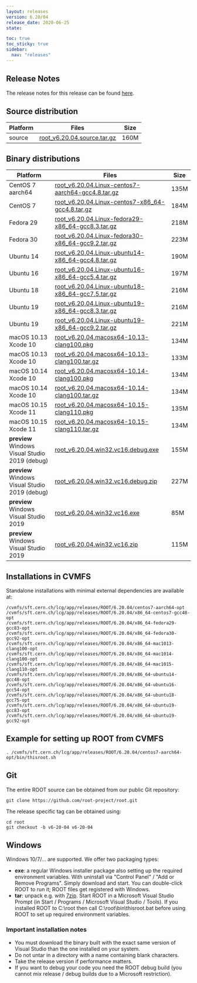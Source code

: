 ```yaml
---
layout: releases
version: 6.20/04
release_date: 2020-06-25
state:

toc: true
toc_sticky: true
sidebar:
  nav: "releases"
---
```



## Release Notes

The release notes for this release can be found [here](https://root.cern/doc/v620/release-notes.html#release-6.2004).

## Source distribution

| Platform       | Files | Size |
|-----------|-------|-----|
| source | [root_v6.20.04.source.tar.gz](https://root.cern/download/root_v6.20.04.source.tar.gz) | 160M |


## Binary distributions

| Platform       | Files | Size |
|-----------|-------|-----|
| CentOS 7 aarch64 | [root_v6.20.04.Linux-centos7-aarch64-gcc4.8.tar.gz](https://root.cern/download/root_v6.20.04.Linux-centos7-aarch64-gcc4.8.tar.gz) | 135M |
| CentOS 7 | [root_v6.20.04.Linux-centos7-x86_64-gcc4.8.tar.gz](https://root.cern/download/root_v6.20.04.Linux-centos7-x86_64-gcc4.8.tar.gz) | 184M |
| Fedora 29 | [root_v6.20.04.Linux-fedora29-x86_64-gcc8.3.tar.gz](https://root.cern/download/root_v6.20.04.Linux-fedora29-x86_64-gcc8.3.tar.gz) | 218M |
| Fedora 30 | [root_v6.20.04.Linux-fedora30-x86_64-gcc9.2.tar.gz](https://root.cern/download/root_v6.20.04.Linux-fedora30-x86_64-gcc9.2.tar.gz) | 223M |
| Ubuntu 14 | [root_v6.20.04.Linux-ubuntu14-x86_64-gcc4.8.tar.gz](https://root.cern/download/root_v6.20.04.Linux-ubuntu14-x86_64-gcc4.8.tar.gz) | 190M |
| Ubuntu 16 | [root_v6.20.04.Linux-ubuntu16-x86_64-gcc5.4.tar.gz](https://root.cern/download/root_v6.20.04.Linux-ubuntu16-x86_64-gcc5.4.tar.gz) | 197M |
| Ubuntu 18 | [root_v6.20.04.Linux-ubuntu18-x86_64-gcc7.5.tar.gz](https://root.cern/download/root_v6.20.04.Linux-ubuntu18-x86_64-gcc7.5.tar.gz) | 216M |
| Ubuntu 19 | [root_v6.20.04.Linux-ubuntu19-x86_64-gcc8.3.tar.gz](https://root.cern/download/root_v6.20.04.Linux-ubuntu19-x86_64-gcc8.3.tar.gz) | 216M |
| Ubuntu 19 | [root_v6.20.04.Linux-ubuntu19-x86_64-gcc9.2.tar.gz](https://root.cern/download/root_v6.20.04.Linux-ubuntu19-x86_64-gcc9.2.tar.gz) | 221M |
| macOS 10.13 Xcode 10 | [root_v6.20.04.macosx64-10.13-clang100.pkg](https://root.cern/download/root_v6.20.04.macosx64-10.13-clang100.pkg) | 134M |
| macOS 10.13 Xcode 10 | [root_v6.20.04.macosx64-10.13-clang100.tar.gz](https://root.cern/download/root_v6.20.04.macosx64-10.13-clang100.tar.gz) | 133M |
| macOS 10.14 Xcode 10 | [root_v6.20.04.macosx64-10.14-clang100.pkg](https://root.cern/download/root_v6.20.04.macosx64-10.14-clang100.pkg) | 134M |
| macOS 10.14 Xcode 10 | [root_v6.20.04.macosx64-10.14-clang100.tar.gz](https://root.cern/download/root_v6.20.04.macosx64-10.14-clang100.tar.gz) | 134M |
| macOS 10.15 Xcode 11 | [root_v6.20.04.macosx64-10.15-clang110.pkg](https://root.cern/download/root_v6.20.04.macosx64-10.15-clang110.pkg) | 135M |
| macOS 10.15 Xcode 11 | [root_v6.20.04.macosx64-10.15-clang110.tar.gz](https://root.cern/download/root_v6.20.04.macosx64-10.15-clang110.tar.gz) | 134M |
| **preview** Windows Visual Studio 2019 (debug) | [root_v6.20.04.win32.vc16.debug.exe](https://root.cern/download/root_v6.20.04.win32.vc16.debug.exe) | 155M |
| **preview** Windows Visual Studio 2019 (debug) | [root_v6.20.04.win32.vc16.debug.zip](https://root.cern/download/root_v6.20.04.win32.vc16.debug.zip) | 227M |
| **preview** Windows Visual Studio 2019 | [root_v6.20.04.win32.vc16.exe](https://root.cern/download/root_v6.20.04.win32.vc16.exe) |  85M |
| **preview** Windows Visual Studio 2019 | [root_v6.20.04.win32.vc16.zip](https://root.cern/download/root_v6.20.04.win32.vc16.zip) | 115M |

## Installations in CVMFS

Standalone installations with minimal external dependencies are available at:
~~~
/cvmfs/sft.cern.ch/lcg/app/releases/ROOT/6.20.04/centos7-aarch64-opt
/cvmfs/sft.cern.ch/lcg/app/releases/ROOT/6.20.04/x86_64-centos7-gcc48-opt
/cvmfs/sft.cern.ch/lcg/app/releases/ROOT/6.20.04/x86_64-fedora29-gcc83-opt
/cvmfs/sft.cern.ch/lcg/app/releases/ROOT/6.20.04/x86_64-fedora30-gcc92-opt
/cvmfs/sft.cern.ch/lcg/app/releases/ROOT/6.20.04/x86_64-mac1013-clang100-opt
/cvmfs/sft.cern.ch/lcg/app/releases/ROOT/6.20.04/x86_64-mac1014-clang100-opt
/cvmfs/sft.cern.ch/lcg/app/releases/ROOT/6.20.04/x86_64-mac1015-clang110-opt
/cvmfs/sft.cern.ch/lcg/app/releases/ROOT/6.20.04/x86_64-ubuntu14-gcc48-opt
/cvmfs/sft.cern.ch/lcg/app/releases/ROOT/6.20.04/x86_64-ubuntu16-gcc54-opt
/cvmfs/sft.cern.ch/lcg/app/releases/ROOT/6.20.04/x86_64-ubuntu18-gcc75-opt
/cvmfs/sft.cern.ch/lcg/app/releases/ROOT/6.20.04/x86_64-ubuntu19-gcc83-opt
/cvmfs/sft.cern.ch/lcg/app/releases/ROOT/6.20.04/x86_64-ubuntu19-gcc92-opt
~~~


## Example for setting up ROOT from CVMFS

~~~
. /cvmfs/sft.cern.ch/lcg/app/releases/ROOT/6.20.04/centos7-aarch64-opt/bin/thisroot.sh
~~~

## Git

The entire ROOT source can be obtained from our public Git repository:

~~~
git clone https://github.com/root-project/root.git
~~~
The release specific tag can be obtained using:
~~~
cd root
git checkout -b v6-20-04 v6-20-04
~~~


## Windows

Windows 10/7/... are supported. We offer two packaging types:

 * **exe**: a regular Windows installer package also setting up the required environment variables. With uninstall via "Control Panel" / "Add or Remove Programs". Simply download and start. You can double-click ROOT to run it; ROOT files get registered with Windows.
 * **tar**: unpack e.g. with [7zip](https://www.7-zip.org). Start ROOT in a Microsoft Visual Studio Prompt (in Start / Programs / Microsoft Visual Studio / Tools). If you installed ROOT to C:\root then call C:\root\bin\thisroot.bat before using ROOT to set up required environment variables.

### Important installation notes

 * You must download the binary built with the exact same version of Visual Studio than the one installed on your system.
 * Do not untar in a directory with a name containing blank characters.
 * Take the release version if performance matters.
 * If you want to debug your code you need the ROOT debug build (you cannot mix release / debug builds due to a Microsoft restriction).
